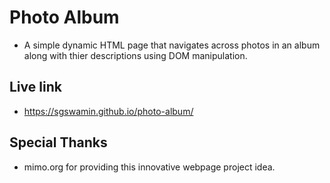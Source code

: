 # Photo Album

* A simple dynamic HTML page that navigates across photos in an album along with thier descriptions using DOM manipulation.

## Live link

* https://sgswamin.github.io/photo-album/

## Special Thanks

* mimo.org for providing this innovative webpage project idea.
